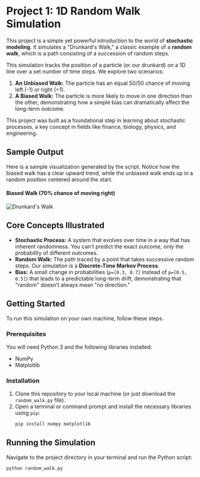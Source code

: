 # Project 1: 1D Random Walk Simulation

This project is a simple yet powerful introduction to the world of **stochastic modeling**. It simulates a "Drunkard's Walk," a classic example of a **random walk**, which is a path consisting of a succession of random steps.

This simulation tracks the position of a particle (or our drunkard) on a 1D line over a set number of time steps. We explore two scenarios:
1.  **An Unbiased Walk:** The particle has an equal 50/50 chance of moving left (-1) or right (+1).
2.  **A Biased Walk:** The particle is more likely to move in one direction than the other, demonstrating how a simple bias can dramatically affect the long-term outcome.

This project was built as a foundational step in learning about stochastic processes, a key concept in fields like finance, biology, physics, and engineering.

## Sample Output

Here is a sample visualization generated by the script. Notice how the biased walk has a clear upward trend, while the unbiased walk ends up in a random position centered around the start.

#### Biased Walk (70% chance of moving right)

<!-- 
    **YOUR ACTION REQUIRED!**
    1. Make sure your image file (e.g., "biased_walk.png") is in the same folder as this README.
    2. Replace "path/to/your/image.png" with the actual name of your image file. 
-->
![Drunkard's Walk](Drunkard_walk_with_bias_project.png) 

## Core Concepts Illustrated

*   **Stochastic Process:** A system that evolves over time in a way that has inherent randomness. You can't predict the exact outcome, only the probability of different outcomes.
*   **Random Walk:** The path traced by a point that takes successive random steps. Our simulation is a **Discrete-Time Markov Process**.
*   **Bias:** A small change in probabilities (`p=[0.3, 0.7]` instead of `p=[0.5, 0.5]`) that leads to a predictable long-term drift, demonstrating that "random" doesn't always mean "no direction."

## Getting Started

To run this simulation on your own machine, follow these steps.

### Prerequisites

You will need Python 3 and the following libraries installed:
*   NumPy
*   Matplotlib

### Installation

1.  Clone this repository to your local machine (or just download the `random_walk.py` file).
2.  Open a terminal or command prompt and install the necessary libraries using `pip`:
    ```bash
    pip install numpy matplotlib
    ```

## Running the Simulation

Navigate to the project directory in your terminal and run the Python script:
```bash
python random_walk.py
